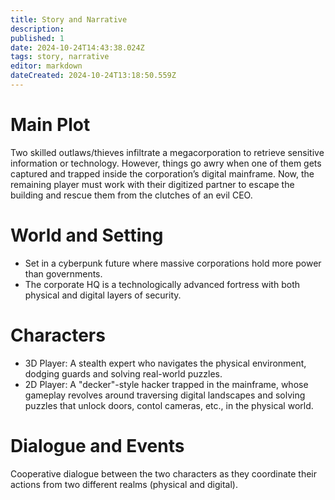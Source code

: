 ```yaml
---
title: Story and Narrative
description: 
published: 1
date: 2024-10-24T14:43:38.024Z
tags: story, narrative
editor: markdown
dateCreated: 2024-10-24T13:18:50.559Z
---
```


# Main Plot

Two skilled outlaws/thieves infiltrate a megacorporation to retrieve sensitive information or technology. However, things go awry when one of them gets captured and trapped inside the corporation’s digital mainframe. Now, the remaining player must work with their digitized partner to escape the building and rescue them from the clutches of an evil CEO.

# World and Setting

- Set in a cyberpunk future where massive corporations hold more power than governments.
- The corporate HQ is a technologically advanced fortress with both physical and digital layers of security.

# Characters

- 3D Player: A stealth expert who navigates the physical environment, dodging guards and solving real-world puzzles.
- 2D Player: A "decker"-style hacker trapped in the mainframe, whose gameplay revolves around traversing digital landscapes and solving puzzles that unlock doors, contol cameras, etc., in the physical world.

# Dialogue and Events

Cooperative dialogue between the two characters as they coordinate their actions from two different realms (physical and digital).